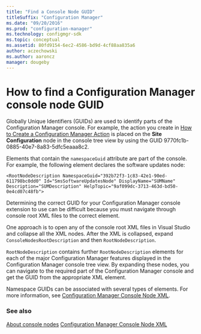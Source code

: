 ```yaml
---
title: "Find a Console Node GUID"
titleSuffix: "Configuration Manager"
ms.date: "09/20/2016"
ms.prod: "configuration-manager"
ms.technology: configmgr-sdk
ms.topic: conceptual
ms.assetid: 80fd9154-6ec2-4586-bd9d-4cf88aa835a6
author: aczechowski
ms.author: aaroncz
manager: dougeby
---
```


# How to find a Configuration Manager console node GUID

Globally Unique Identifiers (GUIDs) are used to identify parts of the Configuration Manager console. For example, the action you create in [How to Create a Configuration Manager Action](../../../../develop/core/servers/console/how-to-create-a-configuration-manager-action.md) is placed on the **Site Configuration** node in the console tree view by using the GUID 9770fc1b-0885-40e7-8a83-5dfc5eaaa8c2.  

 Elements that contain the `namespaceGuid` attribute are part of the console. For example, the following element declares the software updates node:  

 `<RootNodeDescription NamespaceGuid="392b72f3-1c83-42e1-90ed-611798bc0dd0" Id="SmsSoftwareUpdatesNode" DisplayName="SUMName" Description="SUMDescription" HelpTopic="9af099dc-3713-463d-bd50-0e4cd07c48fb">`  

 Determining the correct GUID for your Configuration Manager console extension to use can be difficult because you must navigate through console root XML files to the correct element.  

 One approach is to open any of the console root XML files in Visual Studio and collapse all the XML nodes. After the XML is collapsed, expand `ConsoleNodesRootDescription` and then `RootNodeDescription`.  

 `RootNodeDescription` contains further `RootNodeDescription` elements for each of the major Configuration Manager features displayed in the Configuration Manager console tree view. By expanding these nodes, you can navigate to the required part of the Configuration Manager console and get the GUID from the appropriate XML element.  

 Namespace GUIDs can be associated with several types of elements. For more information, see [Configuration Manager Console Node XML](../../../../develop/core/servers/console/console-node-xml.md).  

### See also

 [About console nodes](about-configuration-manager-console-nodes.md)
 [Configuration Manager Console Node XML](../../../../develop/core/servers/console/console-node-xml.md)
